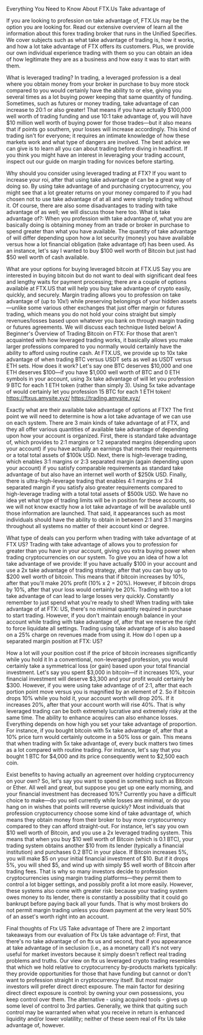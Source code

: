 Everything You Need to Know About FTX.Us Take advantage of

If you are looking to profession on take advantage of, FTX.Us may be the option you are looking for. Read our extensive overview of learn all the information about this forex trading broker that runs in the Unified Specifies. We cover subjects such as what take advantage of trading is, how it works, and how a lot take advantage of FTX offers its customers. Plus, we provide our own individual experience trading with them so you can obtain an idea of how legitimate they are as a business and how easy it was to start with them.

What is leveraged trading?
In trading, a leveraged profession is a deal where you obtain money from your broker in purchase to buy more stock compared to you would certainly have the ability to or else, giving you several times as a lot buying power keeping that same quantity of funding. Sometimes, such as futures or money trading, take advantage of can increase to 20:1 or also greater! That means if you have actually $100,000 well worth of trading funding and use 10:1 take advantage of, you will have $10 million well worth of buying power for those trades—but it also means that if points go southern, your losses will increase accordingly. This kind of trading isn't for everyone; it requires an intimate knowledge of how these markets work and what type of dangers are involved. The best advice we can give is to learn all you can about trading before diving in headfirst. If you think you might have an interest in leveraging your trading account, inspect out our guide on margin trading for novices before starting.

Why should you consider using leveraged trading at FTX?
If you want to increase your roi, after that using take advantage of can be a great way of doing so. By using take advantage of and purchasing cryptocurrency, you might see that a lot greater returns on your money compared to if you had chosen not to use take advantage of at all and were simply trading without it. Of course, there are also some disadvantages to trading with take advantage of as well; we will discuss those here too. What is take advantage of?: When you profession with take advantage of, what you are basically doing is obtaining money from an trade or broker in purchase to spend greater than what you have available. The quantity of take advantage of will differ depending upon how a lot security (money) you have available versus how a lot financial obligation (take advantage of) has been used. As an instance, let's say I wanted to buy $100 well worth of Bitcoin but just had $50 well worth of cash available.

What are your options for buying leveraged bitcoin at FTX.US
Say you are interested in buying bitcoin but do not want to deal with significant deal fees and lengthy waits for payment processing; there are a couple of options available at FTX.US that will help you buy take advantage of crypto easily, quickly, and securely. Margin trading allows you to profession on take advantage of (up to 10x!) while preserving belongings of your hidden assets—unlike some various other exchanges that just offer margin or futures trading, which means you do not hold your coins straight but simply revenues/losses based upon whatever you bank on through margin trading or futures agreements. We will discuss each technique listed below! A Beginner's Overview of Trading Bitcoin on FTX: For those that aren't acquainted with how leveraged trading works, it basically allows you make larger professions compared to you normally would certainly have the ability to afford using routine cash. At FTX.US, we provide up to 10x take advantage of when trading BTC versus USDT sets as well as USDT versus ETH sets. How does it work? Let's say one BTC deserves $10,000 and one ETH deserves $100—if you have $1,000 well worth of BTC and 0 ETH symbols in your account, using 3x take advantage of will let you profession 9 BTC for each 1 ETH token (rather than simply 3). Using 5x take advantage of would certainly let you profession 15 BTC for each 1 ETH token!
https://ftxus.amysite.xyz/
https://trading.amysite.xyz/

Exactly what are their available take advantage of options at FTX?
The first point we will need to determine is how a lot take advantage of we can use on each system. There are 3 main kinds of take advantage of at FTX, and they all offer various quantities of available take advantage of depending upon how your account is organized. First, there is standard take advantage of, which provides to 2:1 margins or 1:2 separated margins (depending upon your account) if you have actually an earnings that meets their requirements or a total total assets of $100k USD. Next, there is high-leverage trading, which enables 3:1 margins or 2:3 separated margin (again depending upon your account) if you satisfy comparable requirements as standard take advantage of but also have an internet well worth of $250k USD. Finally, there is ultra-high-leverage trading that enables 4:1 margins or 3:4 separated margin if you satisfy also greater requirements compared to high-leverage trading with a total total assets of $500k USD. We have no idea yet what type of trading limits will be in position for these accounts, so we will not know exactly how a lot take advantage of will be available until those information are launched. That said, it appearances such as most individuals should have the ability to obtain in between 2:1 and 3:1 margins throughout all systems no matter of their account kind or degree.

What type of deals can you perform when trading with take advantage of at FTX
US? Trading with take advantage of allows you to profession for greater than you have in your account, giving you extra buying power when trading cryptocurrencies on our system. To give you an idea of how a lot take advantage of we provide: If you have actually $100 in your account and use a 2x take advantage of trading strategy, after that you can buy up to $200 well worth of bitcoin. This means that if bitcoin increases by 10%, after that you'll make 20% profit (10% x 2 = 20%). However, if bitcoin drops by 10%, after that your loss would certainly be 20%. Trading with too a lot take advantage of can lead to large losses very quickly. Constantly remember to just spend what you're ready to shed! When trading with take advantage of at FTX: US, there's no minimal quantity required in purchase to start trading. However, if you don't maintain enough balance in your account while trading with take advantage of, after that we reserve the right to force liquidate all settings. Trading using take advantage of is also based on a 25% charge on revenues made from using it. How do I open up a separated margin position at FTX: US?

How a lot will your position cost if the price of bitcoin increases significantly while you hold it
In a conventional, non-leveraged profession, you would certainly take a symmetrical loss (or gain) based upon your total financial investment. Let's say you spent $3,000 in bitcoin—if it increases 10%, your financial investment will deserve $3,300 and your profit would certainly be $300. However, if you were using take advantage of of 2:1, after that each portion point move versus you is magnified by an element of 2. So if bitcoin drops 10% while you hold it, your account worth will drop 20%. If it increases 20%, after that your account worth will rise 40%. That is why leveraged trading can be both extremely lucrative and extremely risky at the same time. The ability to enhance acquires can also enhance losses. Everything depends on how high you set your take advantage of proportion. For instance, if you bought bitcoin with 5x take advantage of, after that a 10% price turn would certainly outcome in a 50% loss or gain. This means that when trading with 5x take advantage of, every buck matters two times as a lot compared with routine trading. For instance, let's say that you bought 1 BTC for $4,000 and its price consequently went to $2,500 each coin.

Exist benefits to having actually an agreement over holding cryptocurrency on your own?
So, let's say you want to spend in something such as Bitcoin or Ether. All well and great, but suppose you get up one early morning, and your financial investment has decreased 10%? Currently you have a difficult choice to make—do you sell currently while losses are minimal, or do you hang on in wishes that points will reverse quickly? Most individuals that profession cryptocurrency choose some kind of take advantage of, which means they obtain money from their broker to buy more cryptocurrency compared to they can afford straight-out. For instance, let's say you own $10 well worth of Bitcoin, and you use a 2x leveraged trading system. This means that when you buy $10 well worth of Bitcoin (which is 0.1 BTC), your trading system obtains another $10 from its lender (typically a financial institution) and purchases 0.2 BTC in your place. If Bitcoin increases 5%, you will make $5 on your initial financial investment of $10. But if it drops 5%, you will shed $5, and wind up with simply $5 well worth of Bitcoin after trading fees. That is why so many investors decide to profession cryptocurrencies using margin trading platforms—they permit them to control a lot bigger settings, and possibly profit a lot more easily. However, these systems also come with greater risk: because your trading system owes money to its lender, there is constantly a possibility that it could go bankrupt before paying back all your funds. That is why most brokers do not permit margin trading unless you down payment at the very least 50% of an asset's worth right into an account.

Final thoughts of Ftx US Take advantage of
There are 2 important takeaways from our evaluation of Ftx Us take advantage of: First, that there's no take advantage of on ftx us and second, that if you appearance at take advantage of in seclusion (i.e., as a monetary call) it's not very useful for market investors because it simply doesn't reflect real trading problems and truths. Our view on ftx us leveraged crypto trading resembles that which we hold relative to cryptocurrency by-products markets typically: they provide opportunities for those that have funding but cannot or don't want to profession straight in cryptocurrency itself. But most major investors will prefer direct direct exposure. The main factor for desiring direct direct exposure is control: by owning your own possessions, you keep control over them. The alternative - using acquired tools - gives up some level of control to 3rd parties. Generally, we think that quiting such control may be warranted when what you receive in return is enhanced liquidity and/or lower volatility; neither of these seem real of Ftx Us take advantage of, however.
